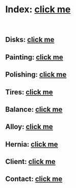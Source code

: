 # Index: [click me](https://kah3vich.github.io/Pit-Stop/public/index.html)
<br>

## Disks: [click me](https://kah3vich.github.io/Pit-Stop/public/disks.html)
## Painting: [click me](https://kah3vich.github.io/Pit-Stop/public/painting.html)
## Polishing: [click me](https://kah3vich.github.io/Pit-Stop/public/polishing.html)

## Tires: [click me](https://kah3vich.github.io/Pit-Stop/public/tires.html)
## Balance: [click me](https://kah3vich.github.io/Pit-Stop/public/balance.html)
## Alloy: [click me](https://kah3vich.github.io/Pit-Stop/public/alloy.html)
## Hernia: [click me](https://kah3vich.github.io/Pit-Stop/public/hernia.html)

## Client: [click me](https://kah3vich.github.io/Pit-Stop/public/client.html)
## Contact: [click me](https://kah3vich.github.io/Pit-Stop/public/contact.html)